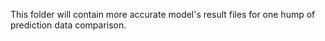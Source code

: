 This folder will contain more accurate model's result files for one hump of prediction data comparison.
